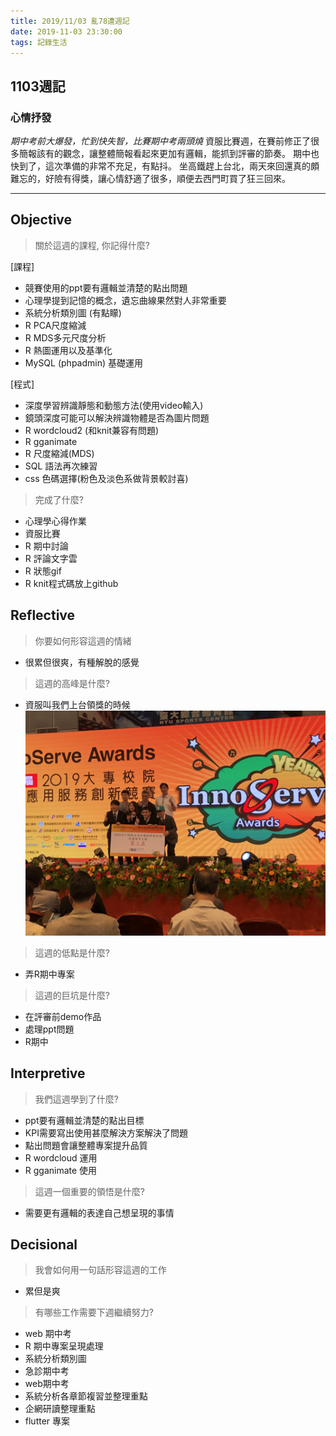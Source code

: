 ```yaml
---
title: 2019/11/03 亂78遭週記
date: 2019-11-03 23:30:00
tags: 記錄生活
---
```

## **1103週記**

### 心情抒發
*期中考前大爆發，忙到快失智，比賽期中考兩頭燒*
資服比賽週，在賽前修正了很多簡報該有的觀念，讓整體簡報看起來更加有邏輯，能抓到評審的節奏。
期中也快到了，這次準備的非常不充足，有點抖。
坐高鐵趕上台北，兩天來回還真的頗難忘的，好險有得獎，讓心情舒適了很多，順便去西門町買了狂三回來。

---
<!-- more -->
## **Objective**

> 關於這週的課程, 你記得什麼?

[課程]
- 競賽使用的ppt要有邏輯並清楚的點出問題
- 心理學提到記憶的概念，遺忘曲線果然對人非常重要
- 系統分析類別圖 (有點矇)
- R PCA尺度縮減
- R MDS多元尺度分析
- R 熱圖運用以及基準化
- MySQL (phpadmin) 基礎運用

[程式]
- 深度學習辨識靜態和動態方法(使用video輸入)
- 鏡頭深度可能可以解決辨識物體是否為圖片問題
- R wordcloud2 (和knit兼容有問題)
- R gganimate
- R 尺度縮減(MDS)
- SQL 語法再次練習
- css 色碼選擇(粉色及淡色系做背景較討喜)

> 完成了什麼?

- 心理學心得作業
- 資服比賽
- R 期中討論
- R 評論文字雲
- R 狀態gif
- R knit程式碼放上github

## **Reflective**

> 你要如何形容這週的情緒

* 很累但很爽，有種解脫的感覺

> 這週的高峰是什麼?

* 資服叫我們上台領獎的時候
![](https://raw.githubusercontent.com/kidneyweakx/img-host/image/image/20191103.jpg)


> 這週的低點是什麼?

* 弄R期中專案

> 這週的巨坑是什麼?

* 在評審前demo作品
* 處理ppt問題
* R期中

## **Interpretive**

> 我們這週學到了什麼?

- ppt要有邏輯並清楚的點出目標
- KPI需要寫出使用甚麼解決方案解決了問題
- 點出問題會讓整體專案提升品質
- R wordcloud 運用
- R gganimate 使用

> 這週一個重要的領悟是什麼?

* 需要更有邏輯的表達自己想呈現的事情

## **Decisional**

> 我會如何用一句話形容這週的工作

* 累但是爽

> 有哪些工作需要下週繼續努力?

- web 期中考
- R 期中專案呈現處理
- 系統分析類別圖
- 急診期中考
- web期中考
- 系統分析各章節複習並整理重點
- 企網研讀整理重點
- flutter 專案

